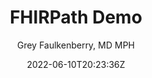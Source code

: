---
title: "FHIRPath Demo"
date: 2022-06-10T20:23:36Z
type: post
author: Grey Faulkenberry, MD MPH
tags: ["FHIRPath®", "FHIR®"]
iframe: "https://fhir-path-demo-mctbmzb4uq-uc.a.run.app/#/"
---
